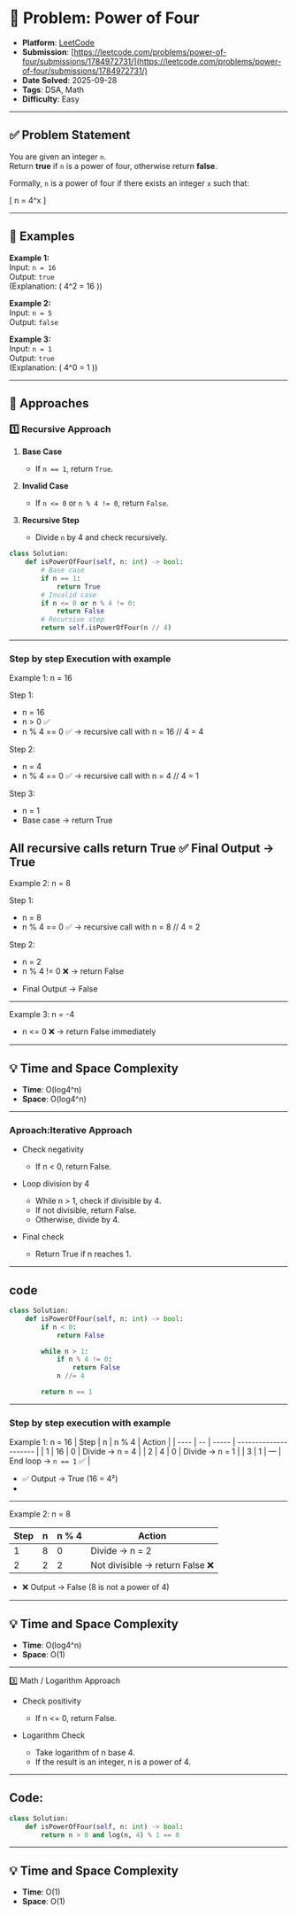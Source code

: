 # 🧲 Problem: Power of Four

- **Platform**: [LeetCode](https://leetcode.com/problems/power-of-four/description/)
- **Submission**: [https://leetcode.com/problems/power-of-four/submissions/1784972731/](https://leetcode.com/problems/power-of-four/submissions/1784972731/)
- **Date Solved**: 2025-09-28
- **Tags**: DSA, Math
- **Difficulty**: Easy

---

## ✅ Problem Statement
You are given an integer `n`.  
Return **true** if `n` is a power of four, otherwise return **false**.  

Formally, `n` is a power of four if there exists an integer `x` such that:  

\[
n = 4^x
\]

---

## 🔹 Examples

**Example 1:**  
Input: `n = 16`  
Output: `true`  
(Explanation: \( 4^2 = 16 \))  

**Example 2:**  
Input: `n = 5`  
Output: `false`  

**Example 3:**  
Input: `n = 1`  
Output: `true`  
(Explanation: \( 4^0 = 1 \))  

---

## 🔹 Approaches

### 1️⃣ Recursive Approach

1. **Base Case**  
   - If `n == 1`, return `True`.  

2. **Invalid Case**  
   - If `n <= 0` or `n % 4 != 0`, return `False`.  

3. **Recursive Step**  
   - Divide `n` by 4 and check recursively.  

```python
class Solution:
    def isPowerOfFour(self, n: int) -> bool:
        # Base case
        if n == 1:
            return True
        # Invalid case
        if n <= 0 or n % 4 != 0:
            return False
        # Recursive step
        return self.isPowerOfFour(n // 4)
```
---

### Step by step Execution with example

Example 1: n = 16

Step 1:
 + n = 16
 + n > 0 ✅
 + n % 4 == 0 ✅
 → recursive call with n = 16 // 4 = 4

Step 2:
 + n = 4
 + n % 4 == 0 ✅
 → recursive call with n = 4 // 4 = 1

Step 3:
 + n = 1
 + Base case → return True

All recursive calls return True ✅
Final Output → True
---
Example 2: n = 8

Step 1:
 + n = 8
 + n % 4 == 0 ✅
 → recursive call with n = 8 // 4 = 2

Step 2:
 + n = 2
 + n % 4 != 0 ❌ → return False
- Final Output → False
---
Example 3: n = -4
- n <= 0 ❌ → return False immediately

---

## 💡 Time and Space Complexity
- **Time**: O(log4​^n)
- **Space**: O(log4^n)

---

### Aproach:Iterative Approach
- Check negativity
  - If n < 0, return False.

- Loop division by 4
  - While n > 1, check if divisible by 4.
  - If not divisible, return False.
  - Otherwise, divide by 4.

- Final check
  - Return True if n reaches 1.

---

## code
```python
class Solution:
    def isPowerOfFour(self, n: int) -> bool:
        if n < 0:
            return False

        while n > 1:
            if n % 4 != 0:
                return False
            n //= 4

        return n == 1
```
---

### Step by step execution with example
Example 1: n = 16
| Step | n  | n % 4 | Action                |
| ---- | -- | ----- | --------------------- |
| 1    | 16 | 0     | Divide → n = 4        |
| 2    | 4  | 0     | Divide → n = 1        |
| 3    | 1  | —     | End loop → `n == 1` ✅ |

- ✅ Output → True (16 = 4²)
- 
---

Example 2: n = 8

| Step | n | n % 4 | Action                         |
| ---- | - | ----- | ------------------------------ |
| 1    | 8 | 0     | Divide → n = 2                 |
| 2    | 2 | 2     | Not divisible → return False ❌ |

- ❌ Output → False (8 is not a power of 4)

---

## 💡 Time and Space Complexity
- **Time**: O(log4​^n)
- **Space**: O(1)

---

3️⃣ Math / Logarithm Approach

- Check positivity
  - If n <= 0, return False.

- Logarithm Check
  - Take logarithm of n base 4.
  - If the result is an integer, n is a power of 4.

---

## Code:
```python
class Solution:
    def isPowerOfFour(self, n: int) -> bool:
        return n > 0 and log(n, 4) % 1 == 0
```
---
## 💡 Time and Space Complexity
- **Time**: O(1)
- **Space**: O(1)
